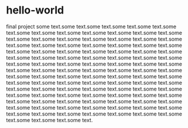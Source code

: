 # hello-world
final project
some text.some text.some text.some text.some text.some text.some text.some text.some text.some text.some text.some text.some text.some text.some text.some text.some text.some text.some text.some text.some text.some text.some text.some text.some text.some text.some text.some text.some text.some text.some text.some text.some text.some text.some text.some text.some text.some text.some text.some text.some text.some text.some text.some text.some text.some text.some text.some text.some text.some text.some text.some text.some text.some text.some text.some text.some text.some text.some text.some text.some text.some text.some text.some text.some text.some text.some text.some text.some text.some text.some text.some text.some text.some text.some text.some text.some text.some text.some text.some text.some text.some text.some text.some text.some text.some text.some text.some text.some text.some text.some text.some text.some text.some text.some text.some text.some text.some text.some text.some text.some text.some text.some text.some text.some text.some text.some text.

